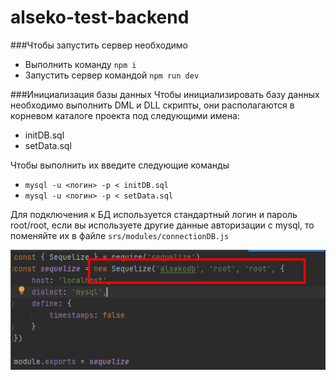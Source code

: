 # alseko-test-backend
 
###Чтобы запустить сервер необходимо

* Выполнить команду ```npm i```
* Запустить сервер командой ```npm run dev```

###Инициализация базы данных
Чтобы инициализировать базу данных необходимо выполнить DML и DLL скрипты, они располагаются в корневом каталоге проекта под следующими имена: 

- initDB.sql
- setData.sql

Чтобы выполнить их введите следующие команды

* ```mysql -u <логин> -p < initDB.sql```
* ```mysql -u <логин> -p < setData.sql```

Для подключения к БД используется стандартный логин и пароль root/root, если вы используете другие данные авторизации с mysql, то поменяйте их в файле ```srs/modules/connectionDB.js``` 

![img.png](src/static/img.png)
